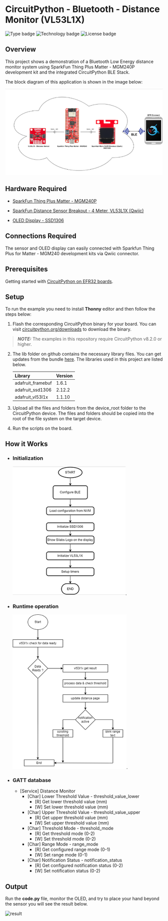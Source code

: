# CircuitPython - Bluetooth - Distance Monitor (VL53L1X) #

![Type badge](https://img.shields.io/badge/dynamic/json?url=https://raw.githubusercontent.com/SiliconLabs/application_examples_ci/master/circuitpython/cp_bluetooth_distance_monitor_common.json&label=Type&query=type&color=green)
![Technology badge](https://img.shields.io/badge/dynamic/json?url=https://raw.githubusercontent.com/SiliconLabs/application_examples_ci/master/circuitpython/cp_bluetooth_distance_monitor_common.json&label=Technology&query=technology&color=green)
![License badge](https://img.shields.io/badge/dynamic/json?url=https://raw.githubusercontent.com/SiliconLabs/application_examples_ci/master/circuitpython/cp_bluetooth_distance_monitor_common.json&label=License&query=license&color=green)
## Overview ##

This project shows a demonstration of a Bluetooth Low Energy distance monitor system using SparkFun Thing Plus Matter - MGM240P development kit and the integrated CircuitPython BLE Stack.

The block diagram of this application is shown in the image below:

![overview](docs/overview.png)

## Hardware Required ##

- [SparkFun Thing Plus Matter - MGM240P](https://www.sparkfun.com/products/20270)

- [SparkFun Distance Sensor Breakout - 4 Meter, VL53L1X (Qwiic)](https://www.sparkfun.com/products/14722)

- [OLED Display - SSD1306](https://www.sparkfun.com/products/14532)

## Connections Required ##

The sensor and OLED display can easily connected with Sparkfun Thing Plus for Matter - MGM240 development kits via Qwiic connector.

## Prerequisites ##

Getting started with [CircuitPython on EFR32 boards](../doc/running_circuitpython.md).

## Setup ##

To run the example you need to install **Thonny** editor and then follow the steps below:

1. Flash the corresponding CircuitPython binary for your board. You can visit [circuitpython.org/downloads](https://circuitpython.org/downloads?q=silabs) to download the binary.

> **_NOTE:_** The examples in this repository require CircuitPython v8.2.0 or higher.

2. The lib folder on github contains the necessary library files. You can get updates from the bundle [here](https://circuitpython.org/libraries). The libraries used in this project are listed below.

    | Library           | Version           |
    |:----------------- |:------------------|
    | adafruit_framebuf |       1.6.1       |
    | adafruit_ssd1306  |       2.12.2      |
    | adafruit_vl53l1x  |       1.1.10      |

3. Upload all the files and folders from the device_root folder to the CircuitPython device. The files and folders should be copied into the root of the file system on the target device.

4. Run the scripts on the board.


## How it Works ##

- ### Initialization ###

    ![Initialization](docs/init.png).

- ### Runtime operation ###

    ![Runtime operation](docs/run_time.png).

- ### GATT database ###

  - [Service] Distance Monitor
    - [Char] Lower Threshold Value - threshold_value_lower
      - [R] Get lower threshold value (mm)
      - [W] Set lower threshold value (mm)
    - [Char] Upper Threshold Value - threshold_value_upper
      - [R] Get upper threshold value (mm)
      - [W] Set upper threshold value (mm)
    - [Char] Threshold Mode - threshold_mode
      - [R] Get threshold mode (0-2)
      - [W] Set threshold mode (0-2)
    - [Char] Range Mode - range_mode
      - [R] Get configured range mode (0-1)
      - [W] Set range mode (0-1)
    - [Char] Notification Status - notification_status
      - [R] Get configured notification status (0-2)
      - [W] Set notification status (0-2)

## Output  ##

Run the **code.py** file, monitor the OLED, and try to place your hand beyond the sensor you will see the result below.

![result](docs/result.GIF)
